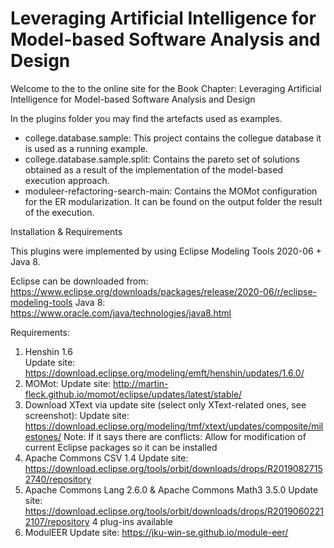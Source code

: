 # Leveraging Artificial Intelligence for Model-based Software Analysis and Design
Welcome to the to the online site for the Book Chapter: Leveraging Artificial Intelligence for Model-based Software Analysis and Design

In the plugins folder you may find the artefacts used as examples.
- college.database.sample: This project contains the collegue database it is used as a running example.
- college.database.sample.split: Contains the pareto set of solutions obtained as a result of the implementation of the model-based execution approach.
- moduleer-refactoring-search-main: Contains the MOMot configuration for the ER modularization. It can be found on the output folder the result of the execution. 

Installation & Requirements

This plugins were implemented by using Eclipse Modeling Tools 2020-06 + Java 8.

Eclipse can be downloaded from: https://www.eclipse.org/downloads/packages/release/2020-06/r/eclipse-modeling-tools
Java 8: https://www.oracle.com/java/technologies/java8.html 

Requirements:

1) Henshin 1.6\
	Update site: https://download.eclipse.org/modeling/emft/henshin/updates/1.6.0/
2) MOMot: 
	Update site: http://martin-fleck.github.io/momot/eclipse/updates/latest/stable/
3) Download XText via update site (select only XText-related ones, see screenshot): 
	Update site: https://download.eclipse.org/modeling/tmf/xtext/updates/composite/milestones/
	Note: If it says there are conflicts: Allow for modification of current Eclipse packages so it can be installed
4) Apache Commons CSV 1.4
	Update site: https://download.eclipse.org/tools/orbit/downloads/drops/R20190827152740/repository
5) Apache Commons Lang 2.6.0 & Apache Commons Math3 3.5.0
	Update site: https://download.eclipse.org/tools/orbit/downloads/drops/R20190602212107/repository 4 plug-ins available
6) ModulEER
	Update site: https://jku-win-se.github.io/module-eer/	
